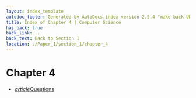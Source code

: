 ```yaml
---
layout: index_template
autodoc_footer: Generated by AutoDocs.index version 2.5.4 "make back URLs relative" ⓒ Starwort, 2020
title: Index of Chapter 4 | Computer Science
has_back: true
back_link: ..
back_text: Back to Section 1
location: ./Paper_1/section_1/chapter_4
---
```


# **Chapter 4**

- <a href='./questions.html'><i title='MD file' class="material-icons">article</i>Questions</a>
